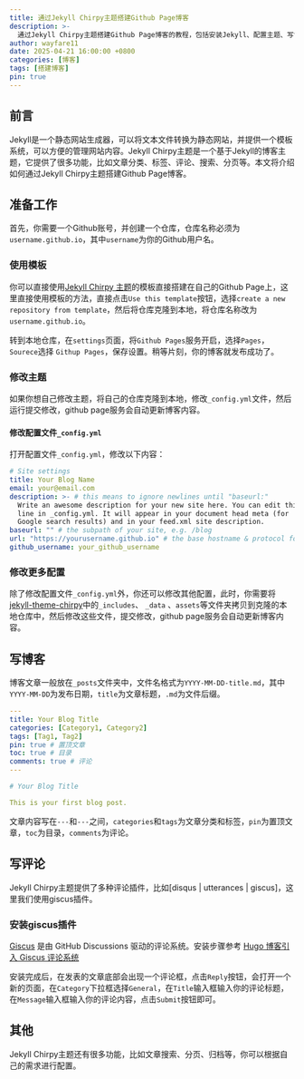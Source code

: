 ```yaml
---
title: 通过Jekyll Chirpy主题搭建Github Page博客
description: >-
  通过Jekyll Chirpy主题搭建Github Page博客的教程，包括安装Jekyll、配置主题、写博客、写评论、修改配置等。
author: wayfare11
date: 2025-04-21 16:00:00 +0800
categories: [博客]
tags: [搭建博客]
pin: true
---
```


## 前言

Jekyll是一个静态网站生成器，可以将文本文件转换为静态网站，并提供一个模板系统，可以方便的管理网站内容。Jekyll Chirpy主题是一个基于Jekyll的博客主题，它提供了很多功能，比如文章分类、标签、评论、搜索、分页等。本文将介绍如何通过Jekyll Chirpy主题搭建Github Page博客。

## 准备工作

首先，你需要一个Github账号，并创建一个仓库，仓库名称必须为`username.github.io`，其中`username`为你的Github用户名。

### 使用模板

你可以直接使用[Jekyll Chirpy 主题](https://github.com/cotes2020/chirpy-starter)的模板直接搭建在自己的Github Page上，这里直接使用模板的方法，直接点击`Use this template`按钮，选择`create a new repository from template`，然后将仓库克隆到本地，将仓库名称改为`username.github.io`。

转到本地仓库，在`settings`页面，将`Github Pages`服务开启，选择`Pages`，`Sourece`选择 `Githup Pages`，保存设置。稍等片刻，你的博客就发布成功了。

### 修改主题

如果你想自己修改主题，将自己的仓库克隆到本地，修改`_config.yml`文件，然后运行提交修改，github page服务会自动更新博客内容。

#### 修改配置文件`_config.yml`

打开配置文件`_config.yml`，修改以下内容：

```yaml
# Site settings
title: Your Blog Name
email: your@email.com
description: >- # this means to ignore newlines until "baseurl:"
  Write an awesome description for your new site here. You can edit this
  line in _config.yml. It will appear in your document head meta (for
  Google search results) and in your feed.xml site description.
baseurl: "" # the subpath of your site, e.g. /blog
url: "https://yourusername.github.io" # the base hostname & protocol for your site, e.g. http://example.com
github_username: your_github_username
```

### 修改更多配置
除了修改配置文件`_config.yml`外，你还可以修改其他配置，此时，你需要将 [jekyll-theme-chirpy](https://github.com/cotes2020/jekyll-theme-chirpy)中的`_includes`、 `_data` 、`assets`等文件夹拷贝到克隆的本地仓库中，然后修改这些文件，提交修改，github page服务会自动更新博客内容。

## 写博客

博客文章一般放在`_posts`文件夹中，文件名格式为`YYYY-MM-DD-title.md`，其中`YYYY-MM-DD`为发布日期，`title`为文章标题，`.md`为文件后缀。

```yaml
---
title: Your Blog Title
categories: [Category1, Category2]
tags: [Tag1, Tag2]
pin: true # 置顶文章
toc: true # 目录
comments: true # 评论
---

# Your Blog Title

This is your first blog post.
```

文章内容写在`---`和`---`之间，`categories`和`tags`为文章分类和标签，`pin`为置顶文章，`toc`为目录，`comments`为评论。

## 写评论

Jekyll Chirpy主题提供了多种评论插件，比如[disqus | utterances | giscus]，这里我们使用giscus插件。

### 安装giscus插件
[Giscus](https://giscus.app/zh-CN) 是由 GitHub Discussions 驱动的评论系统。安装步骤参考 [Hugo 博客引入 Giscus 评论系统](https://www.lixueduan.com/posts/blog/02-add-giscus-comment/)

安装完成后，在发表的文章底部会出现一个评论框，点击`Reply`按钮，会打开一个新的页面，在`Category`下拉框选择`General`，在`Title`输入框输入你的评论标题，在`Message`输入框输入你的评论内容，点击`Submit`按钮即可。

## 其他

Jekyll Chirpy主题还有很多功能，比如文章搜索、分页、归档等，你可以根据自己的需求进行配置。